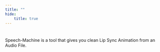 ```yaml
---
title: ""
hide:
    title: true
---
```


# <!-- dummy title to prevent auto-generated one-->

Speech-Machine is a tool that gives you clean Lip Sync Animation from an Audio File.